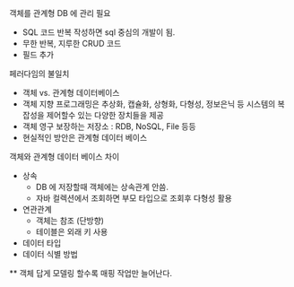 객체를 관계형 DB 에 관리 필요
- SQL 코드 반복 작성하면 sql 중심의 개발이 됨.
- 무한 반복, 지루한 CRUD 코드
- 필드 추가 

페러다임의 불일치
- 객체 vs. 관계형 데이터베이스 
- 객체 지향 프로그래밍은 추상화, 캡슐화, 상형화, 다형성, 정보은닉 등 시스템의 복잡성을 제어할수 있는 다양한 장치들을 제공 
- 객체 영구 보장하는 저장소 : RDB, NoSQL, File 등등
- 현실적인 방안은 관계형 데이터 베이스

객체와 관계형 데이터 베이스 차이
- 상속
  - DB 에 저장할때 객체에는 상속관계 안씀.
  - 자바 컬렉션에서 조회하면 부모 타입으로 조회후 다형성 활용 
- 연관관계
  - 객체는 참조 (단방향)
  - 테이블은 외래 키 사용
- 데이터 타입
- 데이터 식별 방법

** 객체 답게 모델링 할수록 매핑 작업만 늘어난다. 

